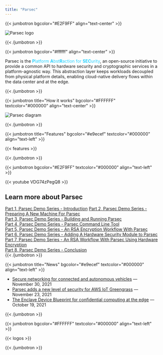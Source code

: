 ```yaml
---
title: "Parsec"
---
```


{{< jumbotron bgcolor="#E2F9FF" align="text-center" >}}

  <img src="/img/logos/parsec-stacked-color.svg" title="Parsec logo" class="main main-logo"/>

{{< /jumbotron >}}

{{< jumbotron bgcolor="#ffffff" align="text-center" >}}

  <span class="subtitle">Parsec is the <span style="color: #26D1FF" title="Stylized explanation of the name Parsec: the Platform Abstraction for Security" ><strong>P</strong>latform <strong>A</strong>bst<strong>R</strong>action for <strong>SEC</strong>urity</span>, an open-source initiative to provide a common API to hardware security and cryptographic services in a platform-agnostic way. This abstraction layer keeps workloads decoupled from physical platform details, enabling cloud-native delivery flows within the data center and at the edge.</span>

{{< /jumbotron >}}

{{< jumbotron title="How it works" bgcolor="#FFFFFF" textcolor="#000000" align="text-center" >}}

  <img src="/img/home/diagram.svg" title="Parsec diagram" class="main-diagram mt-5"/>

{{< /jumbotron >}}

{{< jumbotron title="Features" bgcolor="#e9ecef" textcolor="#000000" align="text-left" >}}

{{< features >}}

{{< /jumbotron >}}

{{< jumbotron bgcolor="#E2F9FF" textcolor="#000000" align="text-left" >}}
  <div class="row">
    <div class="col col-12 col-xl-6">
      {{< youtube VDG74zPegQ8 >}}
    </div>
    <div class="col col-12 col-xl-6">
      <h2 class="mt-0">Learn more about Parsec</h2>
      <a href="https://youtu.be/VDG74zPegQ8" target="_blank">Part 1, Parsec Demo Series - Introduction</a>
      <a href="https://youtu.be/bQBk3ScH89g" target="_blank">Part 2, Parsec Demo Series - Preparing A New Machine For Parsec</a> <br/>
      <a href="https://youtu.be/LkCWJ7ARqDU" target="_blank">Part 3, Parsec Demo Series - Building and Running Parsec</a> <br/>
      <a href="https://youtu.be/ido0CyUdMHM" target="_blank">Part 4, Parsec Demo Series - Parsec Command Line Tool</a> <br/>
      <a href="https://youtu.be/ows1-_dxZfw" target="_blank">Part 5, Parsec Demo Series - An RSA Encryption Workflow With Parsec</a> <br/>
      <a href="https://youtu.be/HvBx3Azg4lw" target="_blank">Part 6, Parsec Demo Series - Adding A Hardware Security Module to Parsec</a> <br/>
      <a href="https://youtu.be/_HjpkbfIzZw" target="_blank">Part 7, Parsec Demo Series - An RSA Workflow With Parsec Using Hardware Encryption</a> <br/>
      <a href="https://youtu.be/vRYR0313m0k" target="_blank">Part 8, Parsec Demo Series - Conclusion</a> <br/>
    </div>
  </div>
{{< /jumbotron >}}

{{< jumbotron title="News" bgcolor="#e9ecef" textcolor="#000000" align="text-left" >}}

<div class="mt-5 row features">
  <div class="col col-md-12 col-12">
    <ul>
    <li><a href="https://netfoundry.io/secure-networking-for-connected-and-autonomous-vehicles/">Secure networking for connected and autonomous vehicles</a> &mdash; November 30, 2021</li>
    <li><a href="https://community.arm.com/arm-community-blogs/b/tools-software-ides-blog/posts/parsec-adds-security-for-aws-iot-greengrass">Parsec adds a new level of security for AWS IoT Greengrass</a> &mdash; November 23, 2021</li>
    <li><a href="https://azure.microsoft.com/en-us/blog/the-enclave-device-blueprint-for-confidential-computing-at-the-edge/">The Enclave Device Blueprint for confidential computing at the edge</a> &mdash; October 19, 2021</li>
    </ul>
  </div>
</div> 

{{< /jumbotron >}}

{{< jumbotron bgcolor="#FFFFFF" textcolor="#000000" align="text-left" >}}

{{< logos >}}

{{< /jumbotron >}}
